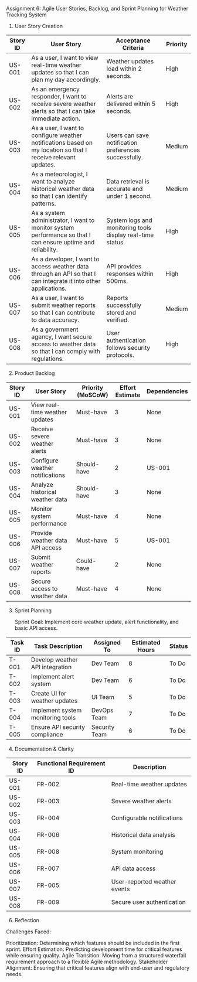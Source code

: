Assignment 6: Agile User Stories, Backlog, and Sprint Planning for Weather Tracking System


1. User Story Creation

 | Story ID | User Story | Acceptance Criteria | Priority |
|----------|-----------|---------------------|----------|
| US-001 | As a user, I want to view real-time weather updates so that I can plan my day accordingly. | Weather updates load within 2 seconds. | High |
| US-002 | As an emergency responder, I want to receive severe weather alerts so that I can take immediate action. | Alerts are delivered within 5 seconds. | High |
| US-003 | As a user, I want to configure weather notifications based on my location so that I receive relevant updates. | Users can save notification preferences successfully. | Medium |
| US-004 | As a meteorologist, I want to analyze historical weather data so that I can identify patterns. | Data retrieval is accurate and under 1 second. | Medium |
| US-005 | As a system administrator, I want to monitor system performance so that I can ensure uptime and reliability. | System logs and monitoring tools display real-time status. | High |
| US-006 | As a developer, I want to access weather data through an API so that I can integrate it into other applications. | API provides responses within 500ms. | High |
| US-007 | As a user, I want to submit weather reports so that I can contribute to data accuracy. | Reports successfully stored and verified. | Medium |
| US-008 | As a government agency, I want secure access to weather data so that I can comply with regulations. | User authentication follows security protocols. | High |


2. Product Backlog

| Story ID | User Story | Priority (MoSCoW) | Effort Estimate | Dependencies |
|----------|-----------|--------------------|-----------------|--------------|
| US-001 | View real-time weather updates | Must-have | 3 | None |
| US-002 | Receive severe weather alerts | Must-have | 3 | None |
| US-003 | Configure weather notifications | Should-have | 2 | US-001 |
| US-004 | Analyze historical weather data | Should-have | 3 | None |
| US-005 | Monitor system performance | Must-have | 4 | None |
| US-006 | Provide weather data API access | Must-have | 5 | US-001 |
| US-007 | Submit weather reports | Could-have | 2 | None |
| US-008 | Secure access to weather data | Must-have | 4 | None |

3. Sprint Planning

   Sprint Goal: Implement core weather update, alert functionality, and basic API access.

| Task ID | Task Description | Assigned To | Estimated Hours | Status |
|---------|-----------------|-------------|----------------|--------|
| T-001 | Develop weather API integration | Dev Team | 8 | To Do |
| T-002 | Implement alert system | Dev Team | 6 | To Do |
| T-003 | Create UI for weather updates | UI Team | 5 | To Do |
| T-004 | Implement system monitoring tools | DevOps Team | 7 | To Do |
| T-005 | Ensure API security compliance | Security Team | 6 | To Do |

4. Documentation & Clarity

 | Story ID | Functional Requirement ID | Description |
|----------|-------------------------|-------------|
| US-001 | FR-002 | Real-time weather updates |
| US-002 | FR-003 | Severe weather alerts |
| US-003 | FR-004 | Configurable notifications |
| US-004 | FR-006 | Historical data analysis |
| US-005 | FR-008 | System monitoring |
| US-006 | FR-007 | API data access |
| US-007 | FR-005 | User-reported weather events |
| US-008 | FR-009 | Secure user authentication |

6. Reflection

Challenges Faced:

Prioritization: Determining which features should be included in the first sprint.
Effort Estimation: Predicting development time for critical features while ensuring quality.
Agile Transition: Moving from a structured waterfall requirement approach to a flexible Agile methodology.
Stakeholder Alignment: Ensuring that critical features align with end-user and regulatory needs.

